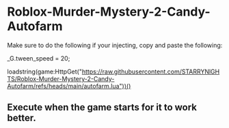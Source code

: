 # Roblox-Murder-Mystery-2-Candy-Autofarm

Make sure to do the following if your injecting, copy and paste the following:

_G.tween_speed = 20;

loadstring(game:HttpGet("https://raw.githubusercontent.com/STARRYNlGHTS/Roblox-Murder-Mystery-2-Candy-Autofarm/refs/heads/main/autofarm.lua"))()

## Execute when the game starts for it to work better.
